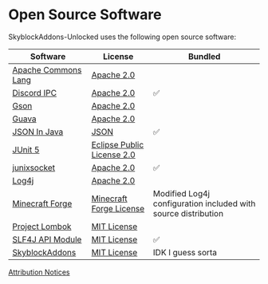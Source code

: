 # Open Source Software

SkyblockAddons-Unlocked uses the following open source software:

Software | License | Bundled
------------ | ------------- | -------------
[Apache Commons Lang](https://github.com/apache/commons-lang) | [Apache 2.0](../../dependencyLicenses/discordIPC/APACHE_2.0.txt)
[Discord IPC](https://github.com/jagrosh/DiscordIPC) | [Apache 2.0](../../dependencyLicenses/discordIPC/APACHE_2.0.txt) | :white_check_mark:
[Gson](https://github.com/google/gson) | [Apache 2.0](../../dependencyLicenses/discordIPC/APACHE_2.0.txt)
[Guava](https://github.com/google/guava) | [Apache 2.0](../../dependencyLicenses/discordIPC/APACHE_2.0.txt)
[JSON In Java](https://github.com/stleary/JSON-java) | [JSON](../../dependencyLicenses/json/JSON.txt) | :white_check_mark:
[JUnit 5](https://junit.org/) | [Eclipse Public License 2.0](https://github.com/junit-team/junit5/blob/main/LICENSE.md)
[junixsocket](https://github.com/kohlschutter/junixsocket) | [Apache 2.0](../../dependencyLicenses/junixsocket/APACHE_2.0.txt) | :white_check_mark:
[Log4j](https://logging.apache.org/log4j/2.x/) | [Apache 2.0](../../dependencyLicenses/discordIPC/APACHE_2.0.txt)
[Minecraft Forge](https://github.com/MinecraftForge/MinecraftForge/tree/1.8.9) | [Minecraft Forge License](https://github.com/MinecraftForge/MinecraftForge/blob/1.8.9/MinecraftForge-License.txt) | Modified Log4j configuration included with source distribution
[Project Lombok](https://projectlombok.org/) | [MIT License](https://opensource.org/licenses/mit-license.php)
[SLF4J API Module](http://www.slf4j.org/) | [MIT License](../../dependencyLicenses/slf4j-api/MIT.txt) | :white_check_mark:
[SkyblockAddons](https://github.com/BiscuitDevelopment/SkyblockAddons) | [MIT License](https://raw.githubusercontent.com/BiscuitDevelopment/SkyblockAddons/main/LICENSE) | IDK I guess sorta

[Attribution Notices](NOTICES.md)